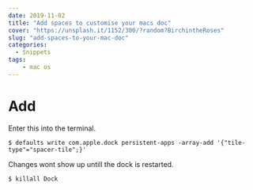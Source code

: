 ```yaml
---
date: 2019-11-02
title: "Add spaces to customise your macs doc"
cover: "https://unsplash.it/1152/300/?random?BirchintheRoses"
slug: "add-spaces-to-your-mac-doc"
categories:
  - Snippets
tags:
    - mac os
---
```

# Add
Enter this into the terminal.
```terminal
$ defaults write com.apple.dock persistent-apps -array-add '{"tile-type"="spacer-tile";}'
```

Changes wont show up untill the dock is restarted.
```terminal
$ killall Dock
```